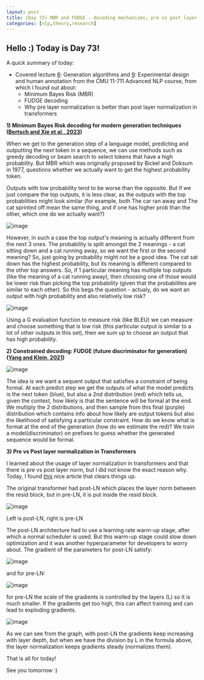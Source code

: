 ```yaml
---
layout: post
title: (Day 73) MBR and FUDGE - decoding mechanisms; pre vs post layer normalization
categories: [nlp,theory,research]
---
```


## Hello :) Today is Day 73!
A quick summary of today:
* Covered lecture [6](https://youtu.be/96MMXDA7F74?list=PL8PYTP1V4I8DZprnWryM4nR8IZl1ZXDjg): Generation algorithms and [9](https://youtu.be/IEFPSsu0Obg?list=PL8PYTP1V4I8DZprnWryM4nR8IZl1ZXDjg): Experimental design and human annotation from the CMU 11-711 Advanced NLP course, from which I found out about:
  * Minimum Bayes Risk (MBR)
  * FUDGE decoding
  * Why pre layer normalization is better than post layer normalization in transformers

**1) Minimum Bayes Risk decoding for modern generation techniques ([Bertsch and Xie et al., 2023](https://arxiv.org/pdf/2310.01387.pdf))**

When we get to the generation step of a language model, predicting and outputting the next token in a sequence, we can use methods such as greedy decoding or beam search to select tokens that have a high probability. But MBR which was originally proposed by Bickel and Doksum in 1977, questions whether we actually want to get the highest probability token. 

Outputs with low probability tend to be worse than the opposite. But if we just compare the top outputs, it is less clear, as the outputs with the top probabilities might look similar (for example, both The car ran away and The cat sprinted off mean the same thing, and if one has higher prob than the other, which one do we actually want?) 

![image](https://github.com/user-attachments/assets/4a172b45-7b19-4583-8544-3e1c895ca9e6)

However, in such a case the top output's meaning is actually different from the next 3 ones. The probability is split amongst the 2 meanings - a cat sitting down and a cat running away, so we want the first or the second meaning? So, just going by probability might not be a good idea. The cat sat down has the highest probability, but its meaning is different compared to the other top answers. So, if 1 particular meaning has multiple top outputs (like the meaning of a cat running away), then choosing one of those would be lower risk than picking the top probability (given that the probabilites are similar to each other). So this begs the question - actualy, do we want an output with high probability and also relatively low risk?

![image](https://github.com/user-attachments/assets/9f3d3078-8bee-49ad-aef2-2852830de1ab)

Using a G evaluation function to measure risk (like BLEU) we can measure and choose something that is low risk (this particular output is similar to a lot of other outputs in this set), then we sum up to choose an output that has high probability. 

**2) Constrained decoding: FUDGE (future discriminator for generation) ([Yang and Klein, 2021](https://arxiv.org/pdf/2104.05218.pdf))**

![image](https://github.com/user-attachments/assets/f5ce581a-2111-456f-9688-15838a01479f)

The idea is we want a sequent output that satisfies a constraint of being formal. At each predict step we get the outputs of what the model predicts is the next token (blue), but also a 2nd distribution (red) which tells us, given the context, how likely is that the sentence will be formal at the end. We multiply the 2 distributions, and then sample from this final (purple) distribution which contains info about how likely are output tokens but also the likelihood of satisfying a particular constraint. How do we know what is format at the end of the generation (how do we estimate the red)? We train a model(discriminator) on prefixes to guess whether the generated sequence would be formal. 

**3) Pre vs Post layer normalization in Transformers**

I learned about the usage of layer normalization in transformers and that there is pre vs post layer norm, but I did not know the exact reason why. Today, I found [this](https://sh-tsang.medium.com/review-pre-ln-transformer-on-layer-normalization-in-the-transformer-architecture-b6c91a89e9ab) nice article that clears things up.

The original transformer had post-LN which places the layer norm between the resid block, but in pre-LN, it is put inside the resid block.

![image](https://github.com/user-attachments/assets/6a6735d8-efc2-4541-8eaa-984edd773810)

Left is post-LN, right is pre-LN

The post-LN architecture had to use a learning rate warm-up stage, after which a normal scheduler is used. But this warm-up stage could slow down optimization and it was another hyperparameter for developers to worry about.
The gradient of the parameters for post-LN satisfy:

![image](https://github.com/user-attachments/assets/8bb6acf9-6539-4ec2-a434-d27c7fa3decb)

and for pre-LN:

![image](https://github.com/user-attachments/assets/80ec6234-3a60-4ce2-805a-1c60ce7ef68b)

for pre-LN the scale of the gradients is controlled by the layers (L) so it is much smaller. If the gradients get too high, this can affect training and can lead to exploding gradients.

![image](https://github.com/user-attachments/assets/a22dacf3-ceb9-4d5d-aef4-d695701374e5)

As we can see from the graph, with post-LN the gradients keep increasing with layer depth, but when we have the division by L in the formula above, the layer normalization keeps gradients steady (normalizes them). 


That is all for today!

See you tomorrow :)
